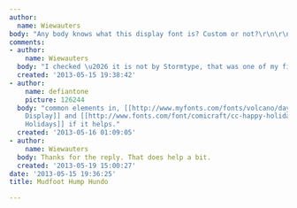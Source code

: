 ```yaml
---
author:
  name: Wiewauters
body: "Any body knows what this display font is? Custom or not?\r\n\r\n[img:sites/default/files/old-images/HumpHundo_6258.png]\r\n\r\nhttp://www.alightthatnevergoesout.com/?cat=17"
comments:
- author:
    name: Wiewauters
  body: "I checked \u2026 it is not by Stormtype, that was one of my first guesses."
  created: '2013-05-15 19:38:42'
- author:
    name: defiantone
    picture: 126244
  body: "common elements in, [[http://www.myfonts.com/fonts/volcano/daydream/|Daydream]],\r\n[[http://www.myfonts.com/fonts/mostardesign/kara/display/|Kara
    Display]] and [[http://www.fonts.com/font/comicraft/cc-happy-holidays/happy-holidays-complete-family-pack|Happy
    Holidays]] if it helps."
  created: '2013-05-16 01:09:05'
- author:
    name: Wiewauters
  body: Thanks for the reply. That does help a bit.
  created: '2013-05-19 15:00:27'
date: '2013-05-15 19:36:25'
title: Mudfoot Hump Hundo

---
```

